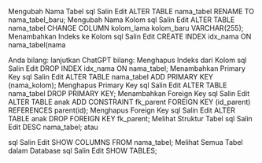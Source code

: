 Mengubah Nama Tabel
sql
Salin
Edit
ALTER TABLE nama_tabel RENAME TO nama_tabel_baru;
Mengubah Nama Kolom
sql
Salin
Edit
ALTER TABLE nama_tabel CHANGE COLUMN kolom_lama kolom_baru VARCHAR(255);
Menambahkan Indeks ke Kolom
sql
Salin
Edit
CREATE INDEX idx_nama ON nama_tabel(nama






Anda bilang:
lanjutkan
ChatGPT bilang:
Menghapus Indeks dari Kolom
sql
Salin
Edit
DROP INDEX idx_nama ON nama_tabel;
Menambahkan Primary Key
sql
Salin
Edit
ALTER TABLE nama_tabel ADD PRIMARY KEY (nama_kolom);
Menghapus Primary Key
sql
Salin
Edit
ALTER TABLE nama_tabel DROP PRIMARY KEY;
Menambahkan Foreign Key
sql
Salin
Edit
ALTER TABLE anak ADD CONSTRAINT fk_parent FOREIGN KEY (id_parent) REFERENCES parent(id);
Menghapus Foreign Key
sql
Salin
Edit
ALTER TABLE anak DROP FOREIGN KEY fk_parent;
Melihat Struktur Tabel
sql
Salin
Edit
DESC nama_tabel;
atau

sql
Salin
Edit
SHOW COLUMNS FROM nama_tabel;
Melihat Semua Tabel dalam Database
sql
Salin
Edit
SHOW TABLES;






